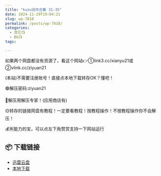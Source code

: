 ```yaml
---
title: "kuzu旧作合集 31-35"
date: 2024-11-29T19:04:21
slug: wp-7818
permalink: /posts/wp-7818/
categories:
  - 其它📺
  - BG📺
tags:

---
```


如果两个网盘都没有资源了，看这个网站👉①link3.cc/xianyu21或②vlink.cc/ziyuan21

(本站)不需要注册账号！直接点本地下载转存OK？懂吧！

🟢解压密码:ziyuan21

🔵解压用解压专家！(应用商店有)

🟡转存的链接网盘有教程！一定要看教程！按教程操作！不按教程操作你不会解压！

💰🈶能力的宝，可以点左下角赞赏支持一下网站运行

## 📦 下载链接
- [迅雷云盘](https://blziyuan21.com/pay-download/7818?key=7c02314892&down_id=0)
- [本地下载](https://blziyuan21.com/pay-download/7818?key=7c02314892&down_id=1)

